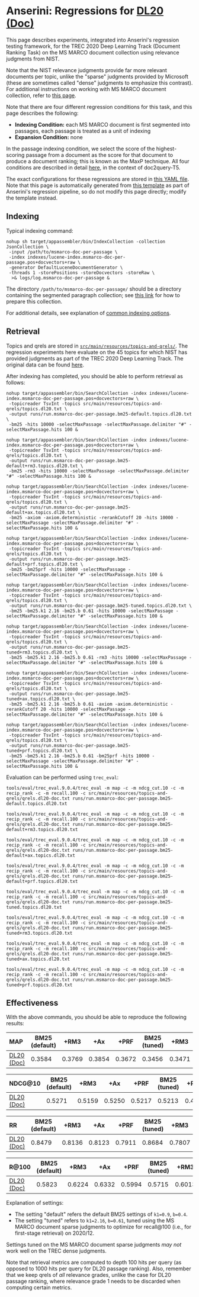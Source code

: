 # Anserini: Regressions for [DL20 (Doc)](https://trec.nist.gov/data/deep2020.html)

This page describes experiments, integrated into Anserini's regression testing framework, for the TREC 2020 Deep Learning Track (Document Ranking Task) on the MS MARCO document collection using relevance judgments from NIST.

Note that the NIST relevance judgments provide far more relevant documents per topic, unlike the "sparse" judgments provided by Microsoft (these are sometimes called "dense" judgments to emphasize this contrast).
For additional instructions on working with MS MARCO document collection, refer to [this page](experiments-msmarco-doc.md).

Note that there are four different regression conditions for this task, and this page describes the following:

+ **Indexing Condition:** each MS MARCO document is first segmented into passages, each passage is treated as a unit of indexing
+ **Expansion Condition:** none

In the passage indexing condition, we select the score of the highest-scoring passage from a document as the score for that document to produce a document ranking; this is known as the MaxP technique.
All four conditions are described in detail [here](https://github.com/castorini/docTTTTTquery#reproducing-ms-marco-document-ranking-results-with-anserini), in the context of doc2query-T5.

The exact configurations for these regressions are stored in [this YAML file](../src/main/resources/regression/dl20-doc-per-passage.yaml).
Note that this page is automatically generated from [this template](../src/main/resources/docgen/templates/dl20-doc-per-passage.template) as part of Anserini's regression pipeline, so do not modify this page directly; modify the template instead.

## Indexing

Typical indexing command:

```
nohup sh target/appassembler/bin/IndexCollection -collection JsonCollection \
 -input /path/to/msmarco-doc-per-passage \
 -index indexes/lucene-index.msmarco-doc-per-passage.pos+docvectors+raw \
 -generator DefaultLuceneDocumentGenerator \
 -threads 1 -storePositions -storeDocvectors -storeRaw \
  >& logs/log.msmarco-doc-per-passage &
```

The directory `/path/to/msmarco-doc-per-passage/` should be a directory containing the segmented paragraph collection; see [this link](https://github.com/castorini/docTTTTTquery#reproducing-ms-marco-document-ranking-results-with-anserini) for how to prepare this collection.

For additional details, see explanation of [common indexing options](common-indexing-options.md).

## Retrieval

Topics and qrels are stored in [`src/main/resources/topics-and-qrels/`](../src/main/resources/topics-and-qrels/).
The regression experiments here evaluate on the 45 topics for which NIST has provided judgments as part of the TREC 2020 Deep Learning Track.
The original data can be found [here](https://trec.nist.gov/data/deep2020.html).

After indexing has completed, you should be able to perform retrieval as follows:

```
nohup target/appassembler/bin/SearchCollection -index indexes/lucene-index.msmarco-doc-per-passage.pos+docvectors+raw \
 -topicreader TsvInt -topics src/main/resources/topics-and-qrels/topics.dl20.txt \
 -output runs/run.msmarco-doc-per-passage.bm25-default.topics.dl20.txt \
 -bm25 -hits 10000 -selectMaxPassage -selectMaxPassage.delimiter "#" -selectMaxPassage.hits 100 &

nohup target/appassembler/bin/SearchCollection -index indexes/lucene-index.msmarco-doc-per-passage.pos+docvectors+raw \
 -topicreader TsvInt -topics src/main/resources/topics-and-qrels/topics.dl20.txt \
 -output runs/run.msmarco-doc-per-passage.bm25-default+rm3.topics.dl20.txt \
 -bm25 -rm3 -hits 10000 -selectMaxPassage -selectMaxPassage.delimiter "#" -selectMaxPassage.hits 100 &

nohup target/appassembler/bin/SearchCollection -index indexes/lucene-index.msmarco-doc-per-passage.pos+docvectors+raw \
 -topicreader TsvInt -topics src/main/resources/topics-and-qrels/topics.dl20.txt \
 -output runs/run.msmarco-doc-per-passage.bm25-default+ax.topics.dl20.txt \
 -bm25 -axiom -axiom.deterministic -rerankCutoff 20 -hits 10000 -selectMaxPassage -selectMaxPassage.delimiter "#" -selectMaxPassage.hits 100 &

nohup target/appassembler/bin/SearchCollection -index indexes/lucene-index.msmarco-doc-per-passage.pos+docvectors+raw \
 -topicreader TsvInt -topics src/main/resources/topics-and-qrels/topics.dl20.txt \
 -output runs/run.msmarco-doc-per-passage.bm25-default+prf.topics.dl20.txt \
 -bm25 -bm25prf -hits 10000 -selectMaxPassage -selectMaxPassage.delimiter "#" -selectMaxPassage.hits 100 &

nohup target/appassembler/bin/SearchCollection -index indexes/lucene-index.msmarco-doc-per-passage.pos+docvectors+raw \
 -topicreader TsvInt -topics src/main/resources/topics-and-qrels/topics.dl20.txt \
 -output runs/run.msmarco-doc-per-passage.bm25-tuned.topics.dl20.txt \
 -bm25 -bm25.k1 2.16 -bm25.b 0.61 -hits 10000 -selectMaxPassage -selectMaxPassage.delimiter "#" -selectMaxPassage.hits 100 &

nohup target/appassembler/bin/SearchCollection -index indexes/lucene-index.msmarco-doc-per-passage.pos+docvectors+raw \
 -topicreader TsvInt -topics src/main/resources/topics-and-qrels/topics.dl20.txt \
 -output runs/run.msmarco-doc-per-passage.bm25-tuned+rm3.topics.dl20.txt \
 -bm25 -bm25.k1 2.16 -bm25.b 0.61 -rm3 -hits 10000 -selectMaxPassage -selectMaxPassage.delimiter "#" -selectMaxPassage.hits 100 &

nohup target/appassembler/bin/SearchCollection -index indexes/lucene-index.msmarco-doc-per-passage.pos+docvectors+raw \
 -topicreader TsvInt -topics src/main/resources/topics-and-qrels/topics.dl20.txt \
 -output runs/run.msmarco-doc-per-passage.bm25-tuned+ax.topics.dl20.txt \
 -bm25 -bm25.k1 2.16 -bm25.b 0.61 -axiom -axiom.deterministic -rerankCutoff 20 -hits 10000 -selectMaxPassage -selectMaxPassage.delimiter "#" -selectMaxPassage.hits 100 &

nohup target/appassembler/bin/SearchCollection -index indexes/lucene-index.msmarco-doc-per-passage.pos+docvectors+raw \
 -topicreader TsvInt -topics src/main/resources/topics-and-qrels/topics.dl20.txt \
 -output runs/run.msmarco-doc-per-passage.bm25-tuned+prf.topics.dl20.txt \
 -bm25 -bm25.k1 2.16 -bm25.b 0.61 -bm25prf -hits 10000 -selectMaxPassage -selectMaxPassage.delimiter "#" -selectMaxPassage.hits 100 &
```

Evaluation can be performed using `trec_eval`:

```
tools/eval/trec_eval.9.0.4/trec_eval -m map -c -m ndcg_cut.10 -c -m recip_rank -c -m recall.100 -c src/main/resources/topics-and-qrels/qrels.dl20-doc.txt runs/run.msmarco-doc-per-passage.bm25-default.topics.dl20.txt

tools/eval/trec_eval.9.0.4/trec_eval -m map -c -m ndcg_cut.10 -c -m recip_rank -c -m recall.100 -c src/main/resources/topics-and-qrels/qrels.dl20-doc.txt runs/run.msmarco-doc-per-passage.bm25-default+rm3.topics.dl20.txt

tools/eval/trec_eval.9.0.4/trec_eval -m map -c -m ndcg_cut.10 -c -m recip_rank -c -m recall.100 -c src/main/resources/topics-and-qrels/qrels.dl20-doc.txt runs/run.msmarco-doc-per-passage.bm25-default+ax.topics.dl20.txt

tools/eval/trec_eval.9.0.4/trec_eval -m map -c -m ndcg_cut.10 -c -m recip_rank -c -m recall.100 -c src/main/resources/topics-and-qrels/qrels.dl20-doc.txt runs/run.msmarco-doc-per-passage.bm25-default+prf.topics.dl20.txt

tools/eval/trec_eval.9.0.4/trec_eval -m map -c -m ndcg_cut.10 -c -m recip_rank -c -m recall.100 -c src/main/resources/topics-and-qrels/qrels.dl20-doc.txt runs/run.msmarco-doc-per-passage.bm25-tuned.topics.dl20.txt

tools/eval/trec_eval.9.0.4/trec_eval -m map -c -m ndcg_cut.10 -c -m recip_rank -c -m recall.100 -c src/main/resources/topics-and-qrels/qrels.dl20-doc.txt runs/run.msmarco-doc-per-passage.bm25-tuned+rm3.topics.dl20.txt

tools/eval/trec_eval.9.0.4/trec_eval -m map -c -m ndcg_cut.10 -c -m recip_rank -c -m recall.100 -c src/main/resources/topics-and-qrels/qrels.dl20-doc.txt runs/run.msmarco-doc-per-passage.bm25-tuned+ax.topics.dl20.txt

tools/eval/trec_eval.9.0.4/trec_eval -m map -c -m ndcg_cut.10 -c -m recip_rank -c -m recall.100 -c src/main/resources/topics-and-qrels/qrels.dl20-doc.txt runs/run.msmarco-doc-per-passage.bm25-tuned+prf.topics.dl20.txt
```

## Effectiveness

With the above commands, you should be able to reproduce the following results:

MAP                                     | BM25 (default)| +RM3      | +Ax       | +PRF      | BM25 (tuned)| +RM3      | +Ax       | +PRF      |
:---------------------------------------|-----------|-----------|-----------|-----------|-----------|-----------|-----------|-----------|
[DL20 (Doc)](https://trec.nist.gov/data/deep2020.html)| 0.3584    | 0.3769    | 0.3854    | 0.3672    | 0.3456    | 0.3471    | 0.3495    | 0.3629    |


NDCG@10                                 | BM25 (default)| +RM3      | +Ax       | +PRF      | BM25 (tuned)| +RM3      | +Ax       | +PRF      |
:---------------------------------------|-----------|-----------|-----------|-----------|-----------|-----------|-----------|-----------|
[DL20 (Doc)](https://trec.nist.gov/data/deep2020.html)| 0.5271    | 0.5159    | 0.5250    | 0.5217    | 0.5213    | 0.4983    | 0.4942    | 0.5260    |


RR                                      | BM25 (default)| +RM3      | +Ax       | +PRF      | BM25 (tuned)| +RM3      | +Ax       | +PRF      |
:---------------------------------------|-----------|-----------|-----------|-----------|-----------|-----------|-----------|-----------|
[DL20 (Doc)](https://trec.nist.gov/data/deep2020.html)| 0.8479    | 0.8136    | 0.8123    | 0.7911    | 0.8684    | 0.7807    | 0.8102    | 0.8478    |


R@100                                   | BM25 (default)| +RM3      | +Ax       | +PRF      | BM25 (tuned)| +RM3      | +Ax       | +PRF      |
:---------------------------------------|-----------|-----------|-----------|-----------|-----------|-----------|-----------|-----------|
[DL20 (Doc)](https://trec.nist.gov/data/deep2020.html)| 0.5823    | 0.6224    | 0.6332    | 0.5994    | 0.5715    | 0.6013    | 0.6086    | 0.6064    |

Explanation of settings:

+ The setting "default" refers the default BM25 settings of `k1=0.9`, `b=0.4`.
+ The setting "tuned" refers to `k1=2.16`, `b=0.61`, tuned using the MS MARCO document sparse judgments to optimize for recall@100 (i.e., for first-stage retrieval) on 2020/12.

Settings tuned on the MS MARCO document sparse judgments _may not_ work well on the TREC dense judgments.

Note that retrieval metrics are computed to depth 100 hits per query (as opposed to 1000 hits per query for DL20 passage ranking).
Also, remember that we keep qrels of _all_ relevance grades, unlike the case for DL20 passage ranking, where relevance grade 1 needs to be discarded when computing certain metrics.
